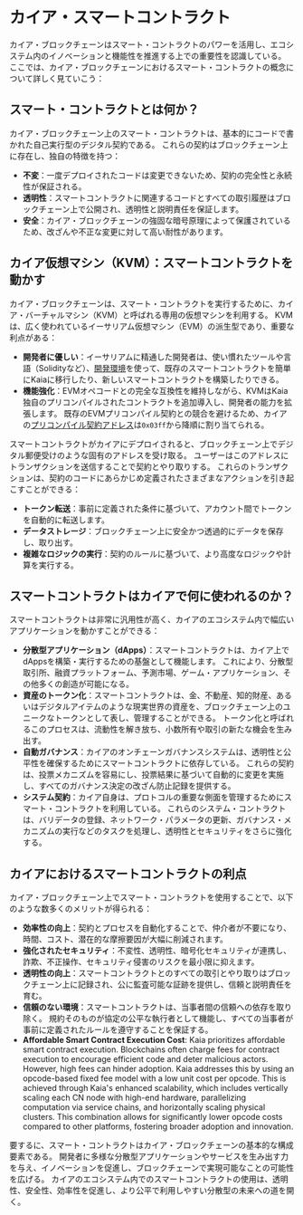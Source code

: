 # カイア・スマートコントラクト

カイア・ブロックチェーンはスマート・コントラクトのパワーを活用し、エコシステム内のイノベーションと機能性を推進する上での重要性を認識している。 ここでは、カイア・ブロックチェーンにおけるスマート・コントラクトの概念について詳しく見ていこう：

## スマート・コントラクトとは何か？ <a id="what-are-smart-contracts"></a>

カイア・ブロックチェーン上のスマート・コントラクトは、基本的にコードで書かれた自己実行型のデジタル契約である。 これらの契約はブロックチェーン上に存在し、独自の特徴を持つ：

- **不変**：一度デプロイされたコードは変更できないため、契約の完全性と永続性が保証される。
- **透明性**：スマートコントラクトに関連するコードとすべての取引履歴はブロックチェーン上で公開され、透明性と説明責任を保証します。
- **安全**：カイア・ブロックチェーンの強固な暗号原理によって保護されているため、改ざんや不正な変更に対して高い耐性があります。

## カイア仮想マシン（KVM）：スマートコントラクトを動かす<a id="kaia-virtual-machine-powering-smart-contracts"></a>

カイア・ブロックチェーンは、スマート・コントラクトを実行するために、カイア・バーチャルマシン（KVM）と呼ばれる専用の仮想マシンを利用する。 KVMは、広く使われているイーサリアム仮想マシン（EVM）の派生型であり、重要な利点がある：

- **開発者に優しい**：イーサリアムに精通した開発者は、使い慣れたツールや言語（Solidityなど）、[開発環境](../../build/smart-contracts/ide-and-tools/ide-and-tools.md)を使って、既存のスマートコントラクトを簡単にKaiaに移行したり、新しいスマートコントラクトを構築したりできる。
- **機能強化**：EVMオペコードとの完全な互換性を維持しながら、KVMはKaia独自のプリコンパイルされたコントラクトを追加導入し、開発者の能力を拡張します。 既存のEVMプリコンパイル契約との競合を避けるため、カイアの[プリコンパイル契約アドレス](precompiled-contracts.md)は`0x03ff`から降順に割り当てられる。

スマートコントラクトがカイアにデプロイされると、ブロックチェーン上でデジタル郵便受けのような固有のアドレスを受け取る。 ユーザーはこのアドレスにトランザクションを送信することで契約とやり取りする。 これらのトランザクションは、契約のコードにあらかじめ定義されたさまざまなアクションを引き起こすことができる：

- **トークン転送**：事前に定義された条件に基づいて、アカウント間でトークンを自動的に転送します。
- **データストレージ**：ブロックチェーン上に安全かつ透過的にデータを保存し、取り出す。
- **複雑なロジックの実行**：契約のルールに基づいて、より高度なロジックや計算を実行する。

## スマートコントラクトはカイアで何に使われるのか？ <a id="what-are-smart-contracts-used-for-on-kaia"></a>

スマートコントラクトは非常に汎用性が高く、カイアのエコシステム内で幅広いアプリケーションを動かすことができる：

- **分散型アプリケーション（dApps）**：スマートコントラクトは、カイア上でdAppsを構築・実行するための基盤として機能します。 これにより、分散型取引所、融資プラットフォーム、予測市場、ゲーム・アプリケーション、その他多くの創造が可能になる。
- **資産のトークン化**：スマートコントラクトは、金、不動産、知的財産、あるいはデジタルアイテムのような現実世界の資産を、ブロックチェーン上のユニークなトークンとして表し、管理することができる。 トークン化と呼ばれるこのプロセスは、流動性を解き放ち、小数所有や取引の新たな機会を生み出す。
- **自動ガバナンス**：カイアのオンチェーンガバナンスシステムは、透明性と公平性を確保するためにスマートコントラクトに依存している。 これらの契約は、投票メカニズムを容易にし、投票結果に基づいて自動的に変更を実施し、すべてのガバナンス決定の改ざん防止記録を提供する。
- **システム契約**：カイア自身は、プロトコルの重要な側面を管理するためにスマート・コントラクトを利用している。 これらのシステム・コントラクトは、バリデータの登録、ネットワーク・パラメータの更新、ガバナンス・メカニズムの実行などのタスクを処理し、透明性とセキュリティをさらに強化する。

## カイアにおけるスマートコントラクトの利点<a id="benefits-of-smart-contracts-on-kaia"></a>

カイア・ブロックチェーン上でスマート・コントラクトを使用することで、以下のような数多くのメリットが得られる：

- **効率性の向上**：契約とプロセスを自動化することで、仲介者が不要になり、時間、コスト、潜在的な摩擦要因が大幅に削減されます。
- **強化されたセキュリティ**：不変性、透明性、暗号化セキュリティが連携し、詐欺、不正操作、セキュリティ侵害のリスクを最小限に抑えます。
- **透明性の向上**：スマートコントラクトとのすべての取引とやり取りはブロックチェーン上に記録され、公に監査可能な証跡を提供し、信頼と説明責任を育む。
- **信頼のない環境**：スマートコントラクトは、当事者間の信頼への依存を取り除く。 規約そのものが協定の公平な執行者として機能し、すべての当事者が事前に定義されたルールを遵守することを保証する。
- **Affordable Smart Contract Execution Cost**: Kaia prioritizes affordable smart contract execution.  Blockchains often charge fees for contract execution to encourage efficient code and deter malicious actors.  However, high fees can hinder adoption. Kaia addresses this by using an opcode-based fixed fee model with a low unit cost per opcode. This is achieved through Kaia's enhanced scalability, which includes vertically scaling each CN node with high-end hardware, parallelizing computation via service chains, and horizontally scaling physical clusters. This combination allows for significantly lower opcode costs compared to other platforms, fostering broader adoption and innovation.

要するに、スマート・コントラクトはカイア・ブロックチェーンの基本的な構成要素である。 開発者に多様な分散型アプリケーションやサービスを生み出す力を与え、イノベーションを促進し、ブロックチェーンで実現可能なことの可能性を広げる。 カイアのエコシステム内でのスマートコントラクトの使用は、透明性、安全性、効率性を促進し、より公平で利用しやすい分散型の未来への道を開く。
